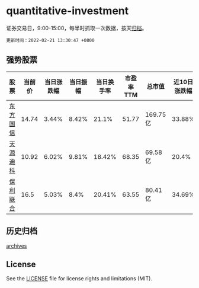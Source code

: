 # quantitative-investment

证券交易日，9:00-15:00，每半时抓取一次数据，按天[归档](archives)。

`更新时间：2022-02-21 13:30:47 +0800`

## 强势股票

|股票|当前价|当日涨跌幅|当日振幅|当日换手率|市盈率TTM|总市值|近10日涨跌幅|
|----|----|----|----|----|----|----|----|
|[东方国信](https://xueqiu.com/S/SZ300166)|14.74|3.44%|8.42%|21.1%|51.77|169.75亿|33.88%|
|[天源迪科](https://xueqiu.com/S/SZ300047)|10.92|6.02%|9.81%|18.42%|68.35|69.58亿|20.4%|
|[保利联合](https://xueqiu.com/S/SZ002037)|16.5|5.03%|8.4%|20.41%|63.55|80.41亿|34.69%|

## 历史归档

[archives](archives)

## License

See the [LICENSE](LICENSE) file for license rights and limitations (MIT).